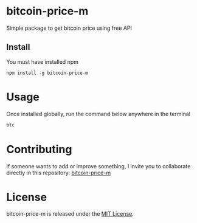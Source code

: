 # bitcoin-price-m

Simple package to get bitcoin price using free API

## Install
You must have installed npm

```npm
npm install -g bitcoin-price-m
```

# Usage
Once installed globally, run the command below anywhere in the terminal
```bash
btc
```

# Contributing
If someone wants to add or improve something, I invite you to collaborate directly in this repository: [bitcoin-price-m](https://github.com/aqqmau/get-bitcoin-price)

# License
bitcoin-price-m is released under the [MIT License](https://opensource.org/licenses/MIT).

